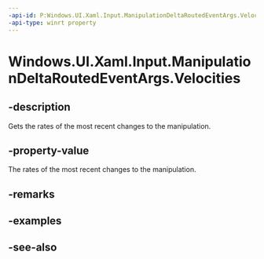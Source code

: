 ```yaml
---
-api-id: P:Windows.UI.Xaml.Input.ManipulationDeltaRoutedEventArgs.Velocities
-api-type: winrt property
---
```


<!-- Property syntax
public Windows.UI.Input.ManipulationVelocities Velocities { get; }
-->

# Windows.UI.Xaml.Input.ManipulationDeltaRoutedEventArgs.Velocities

## -description
Gets the rates of the most recent changes to the manipulation.



## -property-value
The rates of the most recent changes to the manipulation.

## -remarks

## -examples

## -see-also
